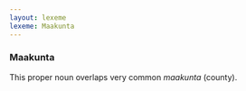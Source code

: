 ```yaml
---
layout: lexeme
lexeme: Maakunta
---
```


###  Maakunta 
This proper noun overlaps  very common *maakunta* (county).

